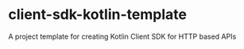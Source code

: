 # client-sdk-kotlin-template
A project template for creating Kotlin Client SDK for HTTP based APIs 
